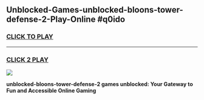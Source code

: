 
## Unblocked-Games-unblocked-bloons-tower-defense-2-Play-Online #q0ido
<h3>
<a href="https://news.freeplayer.one?title=unblocked-bloons-tower-defense-2&ref=3">CLICK TO PLAY</a></h3>
<hr>

<h3>
<a href="https://news.freeplayer.one?title=unblocked-bloons-tower-defense-2&ref=3">CLICK 2 PLAY</a>
  
</h3>

<a href="https://news.freeplayer.one?title=unblocked-bloons-tower-defense-2&ref=3"><img src="https://clearcache.store/games.png"></a>


**unblocked-bloons-tower-defense-2 games unblocked: Your Gateway to Fun and Accessible Online Gaming**
